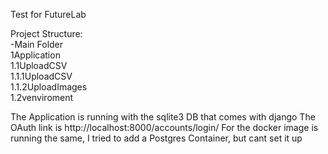 Test for FutureLab

Project Structure:  
-Main Folder  
  1Application  
1.1UploadCSV  
   1.1.1UploadCSV  
   1.1.2UploadImages  
 1.2venviroment

 The Application is running with the sqlite3 DB that comes with django
 The OAuth link is http://localhost:8000/accounts/login/ 
 For the docker image is running the same, I tried to add a Postgres Container, but cant set it up
